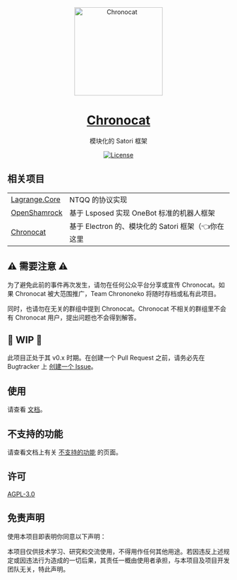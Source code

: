 <div align="center">

<a href="https://chronocat.vercel.app" target="_blank" rel="noopener noreferrer">
<img src="https://chronocat.vercel.app/chronocat.svg" alt="Chronocat" width="200px"></img>
</a>

<a href="https://chronocat.vercel.app" target="_blank" rel="noopener noreferrer">
<h1>Chronocat</h1>
</a>
<p>模块化的 Satori 框架</p>

[![License](https://img.shields.io/github/license/chrononeko/chronocat?style=flat-square)](https://github.com/chrononeko/chronocat/blob/master/LICENSE)
</div>

## 相关项目

<table>
<tr>
  <td><a href="https://github.com/LagrangeDev/Lagrange.Core">Lagrange.Core</a></td>
  <td>NTQQ 的协议实现</td>
</tr>
<tr>
  <td><a href="https://github.com/whitechi73/OpenShamrock">OpenShamrock</a></td>
  <td>基于 Lsposed 实现 OneBot 标准的机器人框架</td>
</tr>
<tr>
  <td><a href="https://github.com/chrononeko/chronocat">Chronocat</a></td>
  <td>基于 Electron 的、模块化的 Satori 框架（👈你在这里</td>
</tr>
</table>

## :warning: 需要注意 :warning:

为了避免此前的事件再次发生，请勿在任何公众平台分享或宣传 Chronocat。如果 Chronocat 被大范围推广，Team Chrononeko 将随时存档或私有此项目。

同时，也请勿在无关的群组中提到 Chronocat。Chronocat 不相关的群组里不会有 Chronocat 用户，提出问题也不会得到解答。

## :construction: WIP :construction:

此项目正处于其 v0.x 时期。在创建一个 Pull Request 之前，请务必先在 Bugtracker 上 [创建一个 Issue](https://github.com/chrononeko/bugtracker/issues/new/choose)。

## 使用

请查看 [文档](https://chronocat.vercel.app)。

## 不支持的功能

请查看文档上有关 [不支持的功能](https://chronocat.vercel.app/more/unsupported) 的页面。

## 许可

[AGPL-3.0](https://github.com/chrononeko/chronocat/blob/master/LICENSE)

## 免责声明

使用本项目即表明你同意以下声明：

本项目仅供技术学习、研究和交流使用，不得用作任何其他用途。若因违反上述规定或因违法行为造成的一切后果，其责任一概由使用者承担，与本项目及项目开发团队无关，特此声明。
